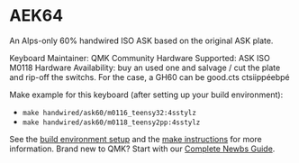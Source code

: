 # AEK64

An Alps-only 60% handwired ISO ASK based on the original ASK plate.

Keyboard Maintainer: QMK Community
Hardware Supported: ASK ISO M0118
Hardware Availability: buy an used one and salvage / cut the plate and rip-off the switchs. For the case, a GH60 can be good.cts
ctsiippéebpé

Make example for this keyboard (after setting up your build environment):

* `make handwired/ask60/m0116_teensy32:4sstylz`
* `make handwired/ask60/m0118_teensy2pp:4sstylz`


See the [build environment setup](https://docs.qmk.fm/#/getting_started_build_tools) and the [make instructions](https://docs.qmk.fm/#/getting_started_make_guide) for more information. Brand new to QMK? Start with our [Complete Newbs Guide](https://docs.qmk.fm/#/newbs).
